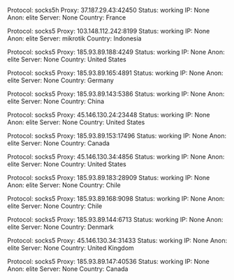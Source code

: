 Protocol: socks5h
Proxy: 37.187.29.43:42450
Status: working
IP: None
Anon: elite
Server: None
Country: France

Protocol: socks5
Proxy: 103.148.112.242:8199
Status: working
IP: None
Anon: elite
Server: mikrotik
Country: Indonesia

Protocol: socks5
Proxy: 185.93.89.188:4249
Status: working
IP: None
Anon: elite
Server: None
Country: United States

Protocol: socks5
Proxy: 185.93.89.165:4891
Status: working
IP: None
Anon: elite
Server: None
Country: Germany

Protocol: socks5
Proxy: 185.93.89.143:5386
Status: working
IP: None
Anon: elite
Server: None
Country: China

Protocol: socks5
Proxy: 45.146.130.24:23448
Status: working
IP: None
Anon: elite
Server: None
Country: United States

Protocol: socks5
Proxy: 185.93.89.153:17496
Status: working
IP: None
Anon: elite
Server: None
Country: Canada

Protocol: socks5
Proxy: 45.146.130.34:4856
Status: working
IP: None
Anon: elite
Server: None
Country: United States

Protocol: socks5
Proxy: 185.93.89.183:28909
Status: working
IP: None
Anon: elite
Server: None
Country: Chile

Protocol: socks5
Proxy: 185.93.89.168:9098
Status: working
IP: None
Anon: elite
Server: None
Country: Chile

Protocol: socks5
Proxy: 185.93.89.144:6713
Status: working
IP: None
Anon: elite
Server: None
Country: Denmark

Protocol: socks5
Proxy: 45.146.130.34:31433
Status: working
IP: None
Anon: elite
Server: None
Country: United Kingdom

Protocol: socks5
Proxy: 185.93.89.147:40536
Status: working
IP: None
Anon: elite
Server: None
Country: Canada

